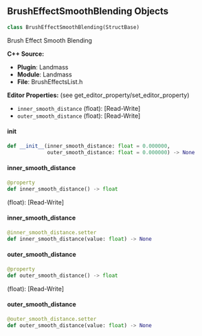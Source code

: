 ## BrushEffectSmoothBlending Objects

```python
class BrushEffectSmoothBlending(StructBase)
```

Brush Effect Smooth Blending

**C++ Source:**

- **Plugin**: Landmass
- **Module**: Landmass
- **File**: BrushEffectsList.h

**Editor Properties:** (see get_editor_property/set_editor_property)

- ``inner_smooth_distance`` (float):  [Read-Write]
- ``outer_smooth_distance`` (float):  [Read-Write]

<a id="unreal.BrushEffectSmoothBlending.__init__"></a>

#### __init__

```python
def __init__(inner_smooth_distance: float = 0.000000,
             outer_smooth_distance: float = 0.000000) -> None
```

<a id="unreal.BrushEffectSmoothBlending.inner_smooth_distance"></a>

#### inner_smooth_distance

```python
@property
def inner_smooth_distance() -> float
```

(float):  [Read-Write]

<a id="unreal.BrushEffectSmoothBlending.inner_smooth_distance"></a>

#### inner_smooth_distance

```python
@inner_smooth_distance.setter
def inner_smooth_distance(value: float) -> None
```

<a id="unreal.BrushEffectSmoothBlending.outer_smooth_distance"></a>

#### outer_smooth_distance

```python
@property
def outer_smooth_distance() -> float
```

(float):  [Read-Write]

<a id="unreal.BrushEffectSmoothBlending.outer_smooth_distance"></a>

#### outer_smooth_distance

```python
@outer_smooth_distance.setter
def outer_smooth_distance(value: float) -> None
```

<a id="unreal.BrushEffectTerracing"></a>